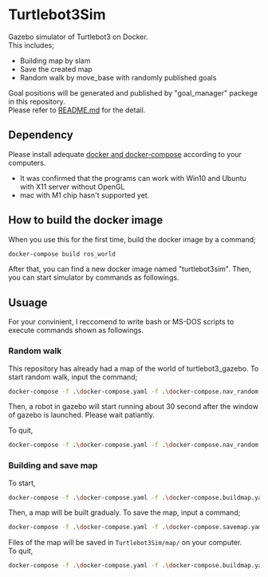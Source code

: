 # Turtlebot3Sim
Gazebo simulator of Turtlebot3 on Docker.<br />
This includes;
- Building map by slam
- Save the created map
- Random walk by move_base with randomly published goals

Goal positions will be generated and published by "goal_manager" packege in this repository.<br/>
Please refer to [README.md](./goal_manager/README.md) for the detail.

## Dependency
Please install adequate [docker and docker-compose](https://www.docker.com/) according to your computers.

- It was confirmed that the programs can work with Win10 and Ubuntu with X11 server without OpenGL
- mac with M1 chip hasn't supported yet.

## How to build the docker image

When you use this for the first time, build the docker image by a command;

```bash
docker-compose build ros_world
```
After that, you can find a new docker image named "turtlebot3sim".
Then, you can start simulator by commands as followings.
 
## Usuage

For your convinient, I reccomend to write bash or MS-DOS scripts to execute commands shown as followings.

### Random walk

This repository has already had a map of the world of turtlebot3_gazebo.
To start random walk, input the command;
```bash
docker-compose -f .\docker-compose.yaml -f .\docker-compose.nav_random.yaml up -d
```
Then, a robot in gazebo will start running about 30 second after the window of gazebo is launched.
Please wait patiantly.

To quit,
```bash
docker-compose -f .\docker-compose.yaml -f .\docker-compose.nav_random.yaml down
```

### Building and save map

To start,
```bash
docker-compose -f .\docker-compose.yaml -f .\docker-compose.buildmap.yaml up -d
```

Then, a map will be built gradualy. To save the map, input a command;
```bash
docker-compose -f .\docker-compose.yaml -f .\docker-compose.savemap.yaml up -d
```

Files of the map will be saved in ```Turtlebot3Sim/map/``` on your computer. <br />
To quit,
```bash
docker-compose -f .\docker-compose.yaml -f .\docker-compose.buildmap.yaml -f .\docker-compose.savemap.yaml down
```


